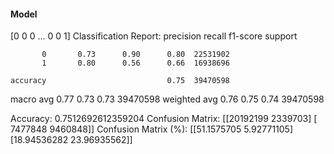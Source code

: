 #### Model
[0 0 0 ... 0 0 1]
Classification Report:
              precision    recall  f1-score   support

           0       0.73      0.90      0.80  22531902
           1       0.80      0.56      0.66  16938696

    accuracy                           0.75  39470598
   macro avg       0.77      0.73      0.73  39470598
weighted avg       0.76      0.75      0.74  39470598

Accuracy: 0.7512692612359204
Confusion Matrix:
[[20192199  2339703]
 [ 7477848  9460848]]
Confusion Matrix (%):
[[51.1575705   5.92771105]
 [18.94536282 23.96935562]]
